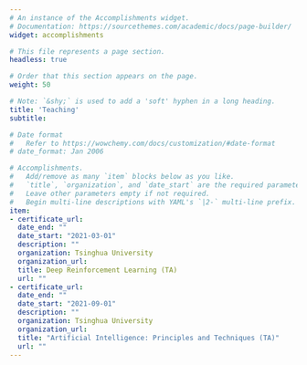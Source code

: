 ```yaml
---
# An instance of the Accomplishments widget.
# Documentation: https://sourcethemes.com/academic/docs/page-builder/
widget: accomplishments

# This file represents a page section.
headless: true

# Order that this section appears on the page.
weight: 50

# Note: `&shy;` is used to add a 'soft' hyphen in a long heading.
title: 'Teaching'
subtitle:

# Date format
#   Refer to https://wowchemy.com/docs/customization/#date-format
# date_format: Jan 2006

# Accomplishments.
#   Add/remove as many `item` blocks below as you like.
#   `title`, `organization`, and `date_start` are the required parameters.
#   Leave other parameters empty if not required.
#   Begin multi-line descriptions with YAML's `|2-` multi-line prefix.
item:
- certificate_url:
  date_end: ""
  date_start: "2021-03-01"
  description: ""
  organization: Tsinghua University
  organization_url:
  title: Deep Reinforcement Learning (TA)
  url: ""
- certificate_url:
  date_end: ""
  date_start: "2021-09-01"
  description: ""
  organization: Tsinghua University
  organization_url:
  title: "Artificial Intelligence: Principles and Techniques (TA)"
  url: ""
---
```

